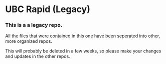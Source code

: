 UBC Rapid (Legacy)
==================


### This is a a legacy repo.

All the files that were contained in this one have been seperated into other, more organized repos.

This will probably be deleted in a few weeks, so please make your changes and updates in the other repos.